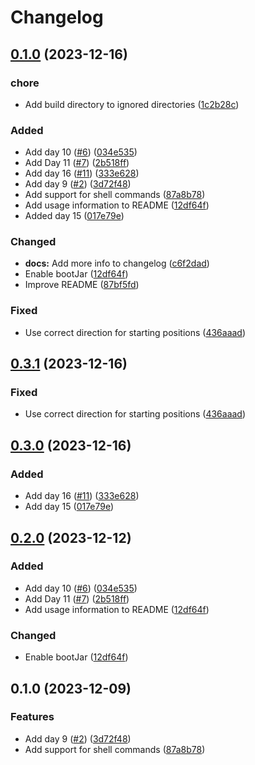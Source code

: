 # Changelog

## [0.1.0](https://github.com/2martens/advent-of-code/compare/v0.3.1...v0.1.0) (2023-12-16)


### chore

* Add build directory to ignored directories ([1c2b28c](https://github.com/2martens/advent-of-code/commit/1c2b28c0f66eb96264c681a918d5a923bf80efa1))


### Added

* Add day 10 ([#6](https://github.com/2martens/advent-of-code/issues/6)) ([034e535](https://github.com/2martens/advent-of-code/commit/034e5359f99f6cd021ce3c424ba6d4ce42127b53))
* Add Day 11 ([#7](https://github.com/2martens/advent-of-code/issues/7)) ([2b518ff](https://github.com/2martens/advent-of-code/commit/2b518ffa5868c9dcb8446cb84bf9a623add8f2f0))
* Add day 16 ([#11](https://github.com/2martens/advent-of-code/issues/11)) ([333e628](https://github.com/2martens/advent-of-code/commit/333e6282a2b844fd99f4569c49301a69867a0a2c))
* Add day 9 ([#2](https://github.com/2martens/advent-of-code/issues/2)) ([3d72f48](https://github.com/2martens/advent-of-code/commit/3d72f480bd4a5b44d2936a199f35d06aa17044bb))
* Add support for shell commands ([87a8b78](https://github.com/2martens/advent-of-code/commit/87a8b78ee6f1fbcc8f6a597b48bf0445de3bfc49))
* Add usage information to README ([12df64f](https://github.com/2martens/advent-of-code/commit/12df64fc5503275ae7922254c98ee6e1d06c3175))
* Added day 15 ([017e79e](https://github.com/2martens/advent-of-code/commit/017e79eedacfea138d1118221c341b818ef7b339))


### Changed

* **docs:** Add more info to changelog ([c6f2dad](https://github.com/2martens/advent-of-code/commit/c6f2dadb59e2634c1af29a0b2556a86b97e50bf5))
* Enable bootJar ([12df64f](https://github.com/2martens/advent-of-code/commit/12df64fc5503275ae7922254c98ee6e1d06c3175))
* Improve README ([87bf5fd](https://github.com/2martens/advent-of-code/commit/87bf5fdebbf5e926ca113caa4269332898b87561))


### Fixed

* Use correct direction for starting positions ([436aaad](https://github.com/2martens/advent-of-code/commit/436aaad85e4a63f64ad83277e9b00e31030d4d42))

## [0.3.1](https://github.com/2martens/advent-of-code/compare/v0.3.0...v0.3.1) (2023-12-16)


### Fixed

* Use correct direction for starting positions ([436aaad](https://github.com/2martens/advent-of-code/commit/436aaad85e4a63f64ad83277e9b00e31030d4d42))

## [0.3.0](https://github.com/2martens/advent-of-code/compare/v0.2.0...v0.3.0) (2023-12-16)


### Added

* Add day 16 ([#11](https://github.com/2martens/advent-of-code/issues/11)) ([333e628](https://github.com/2martens/advent-of-code/commit/333e6282a2b844fd99f4569c49301a69867a0a2c))
* Add day 15 ([017e79e](https://github.com/2martens/advent-of-code/commit/017e79eedacfea138d1118221c341b818ef7b339))

## [0.2.0](https://github.com/2martens/advent-of-code/compare/v0.1.0...v0.2.0) (2023-12-12)


### Added

* Add day 10 ([#6](https://github.com/2martens/advent-of-code/issues/6)) ([034e535](https://github.com/2martens/advent-of-code/commit/034e5359f99f6cd021ce3c424ba6d4ce42127b53))
* Add Day 11 ([#7](https://github.com/2martens/advent-of-code/issues/7)) ([2b518ff](https://github.com/2martens/advent-of-code/commit/2b518ffa5868c9dcb8446cb84bf9a623add8f2f0))
* Add usage information to README ([12df64f](https://github.com/2martens/advent-of-code/commit/12df64fc5503275ae7922254c98ee6e1d06c3175))


### Changed

* Enable bootJar ([12df64f](https://github.com/2martens/advent-of-code/commit/12df64fc5503275ae7922254c98ee6e1d06c3175))

## 0.1.0 (2023-12-09)


### Features

* Add day 9 ([#2](https://github.com/2martens/advent-of-code/issues/2)) ([3d72f48](https://github.com/2martens/advent-of-code/commit/3d72f480bd4a5b44d2936a199f35d06aa17044bb))
* Add support for shell commands ([87a8b78](https://github.com/2martens/advent-of-code/commit/87a8b78ee6f1fbcc8f6a597b48bf0445de3bfc49))
